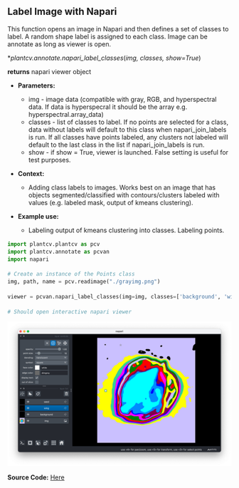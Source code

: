 ## Label Image with Napari

This function opens an image in Napari and then defines a set of classes to label. A random shape label is assigned to each class. 
Image can be annotate as long as viewer is open. 

**plantcv.annotate.napari_label_classes*(*img, classes, show=True*)

**returns** napari viewer object

- **Parameters:**
    - img - image data (compatible with gray, RGB, and hyperspectral data. If data is hyperspecral it should be the array e.g. hyperspectral.array_data)
    - classes - list of classes to label. If no points are selected for a class,
        data without labels will default to this class when napari_join_labels
        is run. If all classes have points labeled, any clusters not labeled
        will default to the last class in the list if napari_join_labels is
        run.
    - show - if show = True, viewer is launched. False setting is useful for test purposes.

- **Context:**
    - Adding class labels to images. Works best on an image that has objects segmented/classified with contours/clusters labeled with values (e.g. labeled mask, output of kmeans clustering).

- **Example use:**
    - Labeling output of kmeans clustering into classes. Labeling points.


```python
import plantcv.plantcv as pcv 
import plantcv.annotate as pcvan
import napari

# Create an instance of the Points class
img, path, name = pcv.readimage("./grayimg.png")

viewer = pcvan.napari_label_classes(img=img, classes=['background', 'wing','seed'])

# Should open interactive napari viewer

```

![Screenshot](img/documentation_images/napari_label_classes/napari_label_classes.png)


**Source Code:** [Here](https://github.com/danforthcenter/plantcv-annotate/blob/main/plantcv/annotate/napari_label_classes.py)
